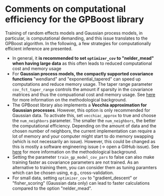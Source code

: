 # Comments on computational efficiency for the GPBoost library

Training of random effects models and Gaussian process models, in particular, is computational demanding, and this issue translates to the GPBoost algorithm. In the following, a few strategies for computationally efficient inference are presented.

* In general, it **is recommended to set `optimizer_cov` to "nelder_mead" when having large data** as this often leads to reduced computational cost and memory usage
* For **Gaussian process models, the compactly supported covariance functions** "wendland" and "exponential_tapered" can speed up computations and reduce memory usage. The taper range parameter `cov_fct_taper_range` controls the amount if sparsity in the covariance matrices and thus the compuational cost and memory usage. See [here](https://projecteuclid.org/journals/annals-of-statistics/volume-47/issue-2/Estimation-and-prediction-using-generalized-Wendland-covariance-functions-under-fixed/10.1214/17-AOS1652.short) for more information on the methodological background.
* The GPBoost library also implements a **Vecchia approximation for Gaussian processes**. However, this option is only recommended for Gaussian data. To activate this, set `vecchiac_approx` to true and choose the `num_neighbors` parameter. The smaller the `num_neighbors`, the better the computational efficiency. Depending on the amount of data and the chosen number of neighbors, the current implementation can require a lot of memory and your computer might start to do memory swapping (which is not necessarily an issue). However, this could be changed as this is mostly a software engineering issue (-> open a GitHub issue). See [here](http://arxiv.org/abs/2004.02653) for more information on the methodological background.
* Setting the parameter `train_gp_model_cov_pars` to false can also make training faster as covariance parameters are not trained. As an alternative to training them, you can consider them as tuning paramters which can be chosen using, e.g., cross-validation.
* For small data, setting `optimizer_cov` to "gradient_descent" or "fisher_scoring" (Gaussian data only) can lead to faster calculations compared to the option "nelder_mead".



